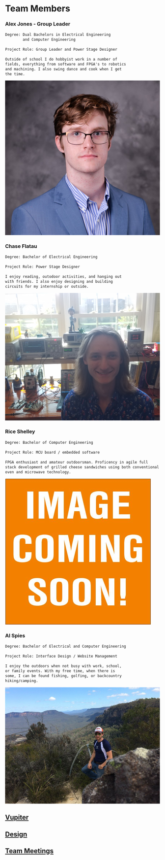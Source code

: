 # Team Members

### Alex Jones - Group Leader 
```
Degree: Dual Bachelors in Electrical Engineering 
        and Computer Engineering

Project Role: Group Leader and Power Stage Designer

Outside of school I do hobbyist work in a number of 
fields, everything from software and FPGA's to robotics
and machining. I also swing dance and cook when I get
the time.
```
<img src="Pictures/Alex.jpg" class="img-responsive" alt="">

### Chase Flatau 
```
Degree: Bachelor of Electrical Engineering

Project Role: Power Stage Designer

I enjoy reading, outodoor activities, and hanging out 
with friends. I also enjoy designing and building 
circuits for my internship or outside.
```
<img src="Pictures/rice.jpg" class="img-responsive" alt="">

### Rice Shelley 
```
Degree: Bachelor of Computer Engineering

Project Role: MCU board / embedded software 

FPGA enthusiast and amateur outdoorsman. Proficency in agile full stack development of grilled cheese sandwiches using both conventional oven and microwave technology.

```
<img src="Pictures/PicComingSoon.JPG" class="img-responsive" alt="">

### Al Spies
```
Degree: Bachelor of Electrical and Computer Engineering

Project Role: Interface Design / Website Management

I enjoy the outdoors when not busy with work, school,
or family events. With my free time, when there is 
some, I can be found fishing, golfing, or backcountry 
hiking/camping.
```
<img src="Pictures/Al.jpg" class="img-responsive" alt="">

## [Vupiter](https://ams0187.github.io/Vupiter/) 

## [Design](https://ams0187.github.io/Vupiter/design)

## [Team Meetings](https://ams0187.github.io/Vupiter/minutes)
